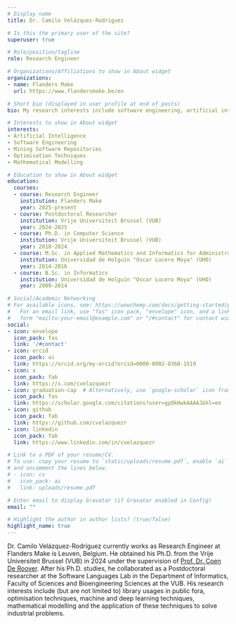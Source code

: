 ```yaml
---
# Display name
title: Dr. Camilo Velázquez-Rodríguez

# Is this the primary user of the site?
superuser: true

# Role/position/tagline
role: Research Engineer

# Organizations/Affiliations to show in About widget
organizations:
- name: Flanders Make
  url: https://www.flandersmake.be/en

# Short bio (displayed in user profile at end of posts)
bio: My research interests include software engineering, artificial intelligence on code and mining software repositories.

# Interests to show in About widget
interests:
- Artificial Intelligence
- Software Engineering
- Mining Software Repositories
- Optimisation Techniques
- Mathematical Modelling

# Education to show in About widget
education:
  courses:
  - course: Research Engineer
    institution: Flanders Make
    year: 2025-present
  - course: Postdoctoral Researcher
    institution: Vrije Universiteit Brussel (VUB)
    year: 2024-2025
  - course: Ph.D. in Computer Science
    institution: Vrije Universiteit Brussel (VUB)
    year: 2018-2024
  - course: M.Sc. in Applied Mathematics and Informatics for Administration
    institution: Universidad de Holguín "Oscar Lucero Moya" (UHO)
    year: 2014-2016
  - course: B.Sc. in Informatics
    institution: Universidad de Holguín "Oscar Lucero Moya" (UHO)
    year: 2009-2014

# Social/Academic Networking
# For available icons, see: https://wowchemy.com/docs/getting-started/page-builder/#icons
#   For an email link, use "fas" icon pack, "envelope" icon, and a link in the
#   form "mailto:your-email@example.com" or "/#contact" for contact widget.
social:
- icon: envelope
  icon_pack: fas
  link: '/#contact'
- icon: orcid
  icon_pack: ai
  link: https://orcid.org/my-orcid?orcid=0000-0002-8360-1519
- icon: x
  icon_pack: fab
  link: https://x.com/cvelazquezr
- icon: graduation-cap  # Alternatively, use `google-scholar` icon from `ai` icon pack
  icon_pack: fas
  link: https://scholar.google.com/citations?user=gpOkHwkAAAAJ&hl=en
- icon: github
  icon_pack: fab
  link: https://github.com/cvelazquezr
- icon: linkedin
  icon_pack: fab
  link: https://www.linkedin.com/in/cvelazquezr

# Link to a PDF of your resume/CV.
# To use: copy your resume to `static/uploads/resume.pdf`, enable `ai` icons in `params.toml`, 
# and uncomment the lines below.
# - icon: cv
#   icon_pack: ai
#   link: uploads/resume.pdf

# Enter email to display Gravatar (if Gravatar enabled in Config)
email: ""

# Highlight the author in author lists? (true/false)
highlight_name: true
---
```


Dr. Camilo Velázquez-Rodríguez currently works as Research Engineer at Flanders Make is Leuven, Belgium. He obtained his Ph.D. from the Vrije Universiteit Brussel (VUB) in 2024 under the supervision of [Prof. Dr. Coen De Roover](https://soft.vub.ac.be/~cderoove/). After his Ph.D. studies, he collaborated as a Postdoctoral researcher at the Software Languages Lab in the Department of Informatics, Faculty of Sciences and Bioengineering Sciences at the VUB. His research interests include (but are not limited to) library usages in public fora, optimisation techniques, machine and deep learning techniques, mathematical modelling and the application of these techniques to solve industrial problems.

<!-- {{< icon name="download" pack="fas" >}} Download my {{< staticref "uploads/demo_resume.pdf" "newtab" >}}resumé{{< /staticref >}}. -->
